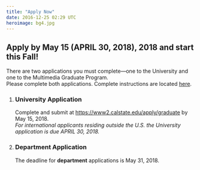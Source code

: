 ```yaml
---
title: "Apply Now"
date: 2016-12-25 02:29 UTC
heroimage: bg4.jpg
---
```

Apply by May 15 (APRIL 30, 2018), 2018 and start this Fall!
----
There are two applications you must complete—one to the University and one to the Multimedia Graduate Program.  
Please complete both applications. Complete instructions are located [here](../admission/).

1. ### University Application
   Complete and submit at https://www2.calstate.edu/apply/graduate by May 15, 2018.<br>
   *For international applicants residing outside the U.S. the University application is due APRIL 30, 2018.*

2. ### Department Application
   The deadline for <b>department</b> applications is May 31, 2018.
   
<script type="text/javascript" id="rbox-loader-script">if(!window._rbox){_rbox = { host_protocol:document.location.protocol, ready:function(cb){this.onready=cb;} };(function(d, e) {var s, t, i, src=['/static/client-src-served/widget/43199/rbox_api.js', '/static/client-src-served/widget/43199/rbox_impl.js']; t = d.getElementsByTagName(e); t=t[t.length - 1];for(i=0; i<src.length; i++) {s = d.createElement(e); s.src = _rbox.host_protocol + '//w.recruiterbox.com' + eval("src" + String.fromCharCode(91) + String(i) + String.fromCharCode(93));t.parentNode.insertBefore(s, t.nextSibling);}})(document, 'script');}</script>
